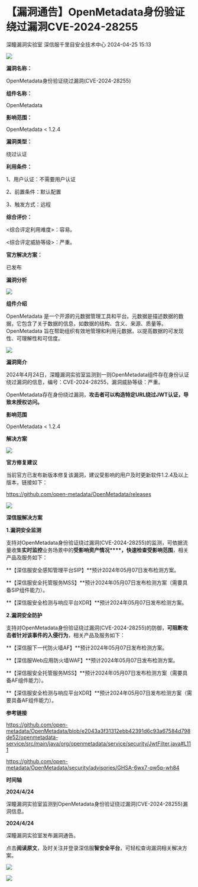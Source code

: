 #  【漏洞通告】OpenMetadata身份验证绕过漏洞CVE-2024-28255   
深瞳漏洞实验室  深信服千里目安全技术中心   2024-04-25 15:13  
  
![](https://mmbiz.qpic.cn/mmbiz_gif/w8NHw6tcQ5xxdYpahJweib8N3ZpnJUmQJyG9HX8p1vrLaBNvm4OpanCV9C9PB95k9iaPHcWavTWsegSxO1hnmgRQ/640?wx_fmt=gif&from=appmsg "")  
  
**漏洞名称：**  
  
OpenMetadata身份验证绕过漏洞(CVE-2024-28255)  
  
**组件名称：**  
  
OpenMetadata  
  
**影响范围：**  
  
OpenMetadata < 1.2.4  
  
**漏洞类型：**  
  
绕过认证  
  
**利用条件：**  
  
1、用户认证：不需要用户认证  
  
2、前置条件：默认配置  
  
3、触发方式：远程  
  
**综合评价：**  
  
<综合评定利用难度>：容易。  
  
<综合评定威胁等级>：严重。  
  
**官方解决方案：**  
  
已发布  
  
  
  
  
**漏洞分析**  
  
![](https://mmbiz.qpic.cn/mmbiz_gif/w8NHw6tcQ5xxdYpahJweib8N3ZpnJUmQJibQIKUZtMc7BtiaqxvZrfZ9CTibeUib09gfS2llmB77Lf27CQegic8Ky6Wg/640?wx_fmt=gif&from=appmsg "")  
  
**组件介绍**  
  
OpenMetadata 是一个开源的元数据管理工具和平台。元数据是描述数据的数据，它包含了关于数据的信息，如数据的结构、含义、来源、质量等。OpenMetadata 旨在帮助组织有效地管理和利用元数据，以提高数据的可发现性、可理解性和可信度。  
  
![](https://mmbiz.qpic.cn/mmbiz_gif/w8NHw6tcQ5xxdYpahJweib8N3ZpnJUmQJibQIKUZtMc7BtiaqxvZrfZ9CTibeUib09gfS2llmB77Lf27CQegic8Ky6Wg/640?wx_fmt=gif&from=appmsg "")  
  
**漏洞简介**  
  
2024年4月24日，深瞳漏洞实验室监测到一则OpenMetadata组件存在身份认证绕过漏洞的信息，编号：CVE-2024-28255，漏洞威胁等级：严重。  
  
OpenMetadata存在身份绕过漏洞，**攻击者可以构造特定URL绕过JWT认证，导致未授权访问。**  
  
  
**影响范围**  
  
OpenMetadata < 1.2.4  
  
  
**解决方案**  
  
![](https://mmbiz.qpic.cn/mmbiz_gif/w8NHw6tcQ5xxdYpahJweib8N3ZpnJUmQJibQIKUZtMc7BtiaqxvZrfZ9CTibeUib09gfS2llmB77Lf27CQegic8Ky6Wg/640?wx_fmt=gif&from=appmsg "")  
  
**官方修复建议**  
  
  
当前官方已发布新版本修复该漏洞，建议受影响的用户及时更新软件1.2.4及以上版本，链接如下：  
  
https://github.com/open-metadata/OpenMetadata/releases  
  
![](https://mmbiz.qpic.cn/mmbiz_gif/w8NHw6tcQ5xxdYpahJweib8N3ZpnJUmQJibQIKUZtMc7BtiaqxvZrfZ9CTibeUib09gfS2llmB77Lf27CQegic8Ky6Wg/640?wx_fmt=gif&from=appmsg "")  
  
**深信服解决方案**  
  
  
**1.漏洞安全监测**  
  
支持对OpenMetadata身份验证绕过漏洞(CVE-2024-28255)的监测，可依据流量收集**实时监控**业务场景中的**受影响资产情况****，快速检查受影响范围**，相关产品及服务如下：  
  
**【深信服安全感知管理平台SIP】**预计2024年05月07日发布检测方案。  
  
**【深信服安全托管服务MSS】**预计2024年05月07日发布检测方案（需要具备SIP组件能力）。  
  
**【深信服安全检测与响应平台XDR】**预计2024年05月07日发布检测方案。  
  
  
**2.漏洞安全防护**  
  
支持对OpenMetadata身份验证绕过漏洞(CVE-2024-28255)的防御，**可阻断攻击者针对该事件的入侵行为**，相关产品及服务如下：  
  
**【深信服下一代防火墙AF】**预计2024年05月07日发布检测方案。  
  
**【深信服Web应用防火墙WAF】**预计2024年05月07日发布检测方案。  
  
**【深信服安全托管服务MSS】**预计2024年05月07日发布检测方案（需要具备AF组件能力）。  
  
**【深信服安全检测与响应平台XDR】**预计2024年05月07日发布检测方案（需要具备AF组件能力）。  
  
  
  
**参考链接**  
  
  
https://github.com/open-metadata/OpenMetadata/blob/e2043a3f31312ebb42391d6c93a67584d798de52/openmetadata-service/src/main/java/org/openmetadata/service/security/JwtFilter.java#L111  
  
  
https://github.com/open-metadata/OpenMetadata/security/advisories/GHSA-6wx7-qw5p-wh84  
  
  
**时间轴**  
  
  
  
**2024/4/24**  
  
深瞳漏洞实验室监测到OpenMetadata身份验证绕过漏洞(CVE-2024-28255)漏洞信息。  
  
  
**2024/4/24**  
  
深瞳漏洞实验室发布漏洞通告。  
  
  
点击**阅读原文**，及时关注并登录深信服**智安全平台**，可轻松查询漏洞相关解决方案。  
  
![](https://mmbiz.qpic.cn/mmbiz_png/w8NHw6tcQ5xxdYpahJweib8N3ZpnJUmQJxy0ZZesL7SAAv279EuPmtTDzoGWW3Gs5JNWvsrDmmquAOSxkcpicsGw/640?wx_fmt=png&from=appmsg "")  
  
  
![](https://mmbiz.qpic.cn/mmbiz_jpg/w8NHw6tcQ5xxdYpahJweib8N3ZpnJUmQJzzibSM5k7MM4tgiathr2mwRicf0icdl89TlBre4MGa1Y0nTWzbdpWE5XgA/640?wx_fmt=jpeg&from=appmsg "")  
  
  

